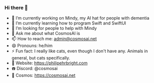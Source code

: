 ### Hi there 👋

- 🔭 I’m currently working on Mindy, my AI hat for people with dementia
- 🌱 I’m currently learning how to program Swift and SwiftUI
- 🤔 I’m looking for people to help with Mindy
- 💬 Ask me about what CosmosAI is
- 📫 How to reach me: admin@cosmosai.net
- 😄 Pronouns: he/him
- ⚡ Fun fact: I really like cats, even though I don't have any. Animals in general, but cats specifically.
- 📖 Website: https://philipehrbright.com
- ☎️ Discord: @cosmosai
- 🧠 Cosmos: https://cosmosai.net

